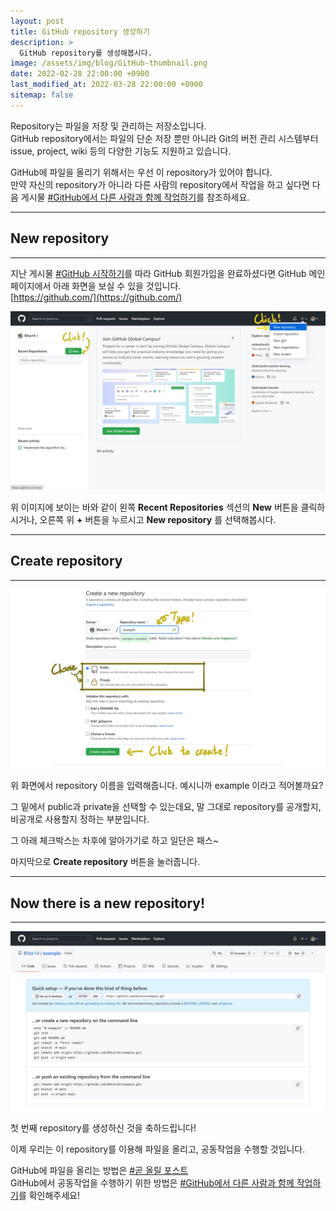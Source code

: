 ```yaml
---
layout: post
title: GitHub repository 생성하기
description: >
  GitHub repository를 생성해봅시다.
image: /assets/img/blog/GitHub-thumbnail.png
date: 2022-02-28 22:00:00 +0900
last_modified_at: 2022-03-28 22:00:00 +0900
sitemap: false
---
```


Repository는 파일을 저장 및 관리하는 저장소입니다.  
GitHub repository에서는 파일의 단순 저장 뿐만 아니라 Git의 버전 관리 시스템부터 issue, project, wiki 등의 다양한 기능도 지원하고 있습니다.

GitHub에 파일을 올리기 위해서는 우선 이 repository가 있어야 합니다.  
만약 자신의 repository가 아니라 다른 사람의 repository에서 작업을 하고 싶다면 다음 게시물 [#GitHub에서 다른 사람과 함께 작업하기](../how-to-collaborate-with-others-on-github)를 참조하세요.

---
## New repository
---

지난 게시물 [#GitHub 시작하기](../introducntion-to-github)를 따라 GitHub 회원가입을 완료하셨다면 GitHub 메인 페이지에서 아래 화면을 보실 수 있을 것입니다.  
[https://github.com/](https://github.com/)

![](/assets/img/blog/2022-02-28-how-to-create-github-repository-01.jpg)

위 이미지에 보이는 바와 같이 왼쪽 __Recent Repositories__ 섹션의 __New__ 버튼을 클릭하시거나, 오른쪽 위 __+__ 버튼을 누르시고 __New repository__ 를 선택해봅시다.

---
## Create repository
---

![](/assets/img/blog/2022-02-28-how-to-create-github-repository-02.jpg)

위 화면에서 repository 이름을 입력해줍니다. 예시니까 example 이라고 적어볼까요?

그 밑에서 public과 private을 선택할 수 있는데요, 말 그대로 repository를 공개할지, 비공개로 사용할지 정하는 부분입니다.

그 아래 체크박스는 차후에 알아가기로 하고 일단은 패스~

마지막으로 __Create repository__ 버튼을 눌러줍니다.

---
## Now there is a new repository!
---

![](/assets/img/blog/2022-02-28-how-to-create-github-repository-03.jpg)

첫 번째 repository를 생성하신 것을 축하드립니다!

이제 우리는 이 repository를 이용해 파일을 올리고, 공동작업을 수행할 것입니다.

GitHub에 파일을 올리는 방법은 [#곧 올릴 포스트]()  
GitHub에서 공동작업을 수행하기 위한 방법은 [#GitHub에서 다른 사람과 함께 작업하기](../how-to-collaborate-with-others-on-github)를 확인해주세요!
